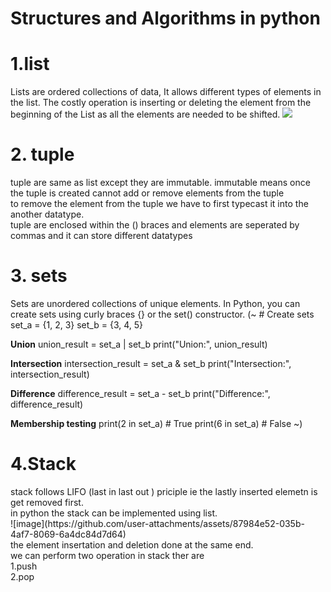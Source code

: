 # Structures and Algorithms in python

<h1> 1.list </h1>
    Lists are ordered collections of data, It allows different types of elements in the list. The costly operation is inserting or deleting the element from the beginning of the List as all the elements are needed to be shifted. 
    <img src="https://github.com/user-attachments/assets/974869e3-a0ef-4762-8f4e-dab63c52af9b">

<h1>2. tuple </h1>
    tuple are same as list except they are immutable. immutable means once the tuple is created cannot add or remove elements from the tuple <br> to remove the element from the tuple we have to first typecast it into the another datatype.
    <br>
    tuple are enclosed within the () braces and elements are seperated by commas and it can store different datatypes 

<h1>3. sets </h3>
     
Sets are unordered collections of unique elements. In Python, you can create sets using curly braces {} or the set() constructor.
(~ # Create sets
set_a = {1, 2, 3}
set_b = {3, 4, 5}

**Union**
union_result = set_a | set_b
print("Union:", union_result)

**Intersection**
intersection_result = set_a & set_b
print("Intersection:", intersection_result)

**Difference**
difference_result = set_a - set_b
print("Difference:", difference_result)

**Membership testing**
print(2 in set_a)  # True
print(6 in set_a)  # False
~)

<h1>4.Stack</h1>
stack follows LIFO (last in last out ) priciple ie the lastly inserted elemetn is get removed first.
<br> in python the stack can be implemented using list.
<br> ![image](https://github.com/user-attachments/assets/87984e52-035b-4af7-8069-6a4dc84d7d64)
<br> the element insertation and deletion done at the same end.
<br> we can perform two operation in stack ther are <br> 1.push <br> 2.pop

